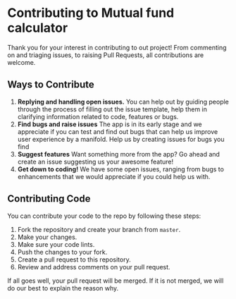
# Contributing to Mutual fund calculator

Thank you for your interest in contributing to out project! From commenting on and triaging issues, to raising Pull Requests, all contributions are welcome. 

## Ways to Contribute

1.  **Replying and handling open issues.**  You can help out by guiding people through the process of filling out the issue template, help them in clarifying information related to code, features or bugs.
2.  **Find bugs and raise issues**  The app is in its early stage and we appreciate if you can test and find out bugs that can help us improve user experience by a manifold. Help us by creating issues for bugs you find
3.  **Suggest features**  Want something more from the app? Go ahead and create an issue suggesting us your awesome feature!
4. **Get down to coding!** We have some open issues, ranging from bugs to enhancements that we would appreciate if you could help us with.

## Contributing Code

You can contribute your code to the repo by following these steps:

1.  Fork the repository and create your branch from  `master`.
2.  Make your changes.
6.  Make sure your code lints.
7.  Push the changes to your fork.
8.  Create a pull request to this repository.
9.  Review and address comments on your pull request.

If all goes well, your pull request will be merged. If it is not merged, we will do our best to explain the reason why.
